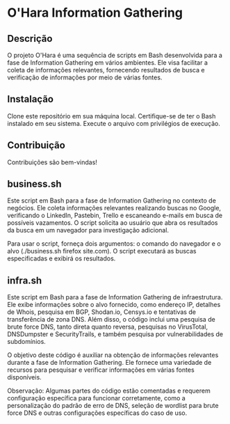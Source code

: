# O'Hara Information Gathering
## Descrição
O projeto O'Hara é uma sequência de scripts em Bash desenvolvida para a fase de Information Gathering em vários ambientes. Ele visa facilitar a coleta de informações relevantes, fornecendo resultados de busca e verificação de informações por meio de várias fontes.

## Instalação
Clone este repositório em sua máquina local.
Certifique-se de ter o Bash instalado em seu sistema.
Execute o arquivo com privilégios de execução.

## Contribuição
Contribuições são bem-vindas!

## business.sh
Este script em Bash para a fase de Information Gathering no contexto de negócios. Ele coleta informações relevantes realizando buscas no Google, verificando o LinkedIn, Pastebin, Trello e escaneando e-mails em busca de possíveis vazamentos. O script solicita ao usuário que abra os resultados da busca em um navegador para investigação adicional.

Para usar o script, forneça dois argumentos: o comando do navegador e o alvo (./business.sh firefox site.com). O script executará as buscas especificadas e exibirá os resultados.

## infra.sh
Este script em Bash para a fase de Information Gathering de infraestrutura. Ele exibe informações sobre o alvo fornecido, como endereço IP, detalhes de Whois, pesquisa em BGP, Shodan.io, Censys.io e tentativas de transferência de zona DNS. Além disso, o código inclui uma pesquisa de brute force DNS, tanto direta quanto reversa, pesquisas no VirusTotal, DNSDumpster e SecurityTrails, e também pesquisa por vulnerabilidades de subdomínios.

O objetivo deste código é auxiliar na obtenção de informações relevantes durante a fase de Information Gathering. Ele fornece uma variedade de recursos para pesquisar e verificar informações em várias fontes disponíveis.

Observação: Algumas partes do código estão comentadas e requerem configuração específica para funcionar corretamente, como a personalização do padrão de erro de DNS, seleção de wordlist para brute force DNS e outras configurações específicas do caso de uso.
